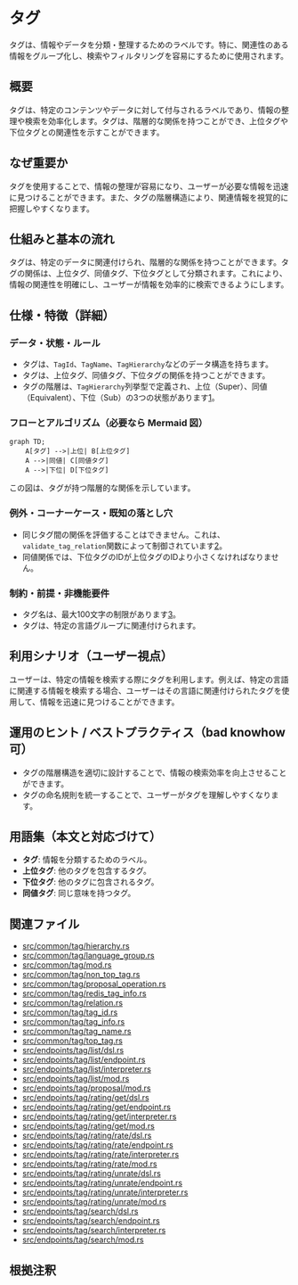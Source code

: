 # タグ
タグは、情報やデータを分類・整理するためのラベルです。特に、関連性のある情報をグループ化し、検索やフィルタリングを容易にするために使用されます。

## 概要
タグは、特定のコンテンツやデータに対して付与されるラベルであり、情報の整理や検索を効率化します。タグは、階層的な関係を持つことができ、上位タグや下位タグとの関連性を示すことができます。

## なぜ重要か
タグを使用することで、情報の整理が容易になり、ユーザーが必要な情報を迅速に見つけることができます。また、タグの階層構造により、関連情報を視覚的に把握しやすくなります。

## 仕組みと基本の流れ
タグは、特定のデータに関連付けられ、階層的な関係を持つことができます。タグの関係は、上位タグ、同値タグ、下位タグとして分類されます。これにより、情報の関連性を明確にし、ユーザーが情報を効率的に検索できるようにします。

## 仕様・特徴（詳細）
### データ・状態・ルール
- タグは、`TagId`、`TagName`、`TagHierarchy`などのデータ構造を持ちます。
- タグは、上位タグ、同値タグ、下位タグの関係を持つことができます。
- タグの階層は、`TagHierarchy`列挙型で定義され、上位（Super）、同値（Equivalent）、下位（Sub）の3つの状態があります[1](https://github.com/netmateapp/netmate-api/tree/main/src/common/tag/hierarchy.rs)。

### フローとアルゴリズム（必要なら Mermaid 図）
```mermaid
graph TD;
    A[タグ] -->|上位| B[上位タグ]
    A -->|同値| C[同値タグ]
    A -->|下位| D[下位タグ]
```
この図は、タグが持つ階層的な関係を示しています。

### 例外・コーナーケース・既知の落とし穴
- 同じタグ間の関係を評価することはできません。これは、`validate_tag_relation`関数によって制御されています[2](https://github.com/netmateapp/netmate-api/tree/main/src/common/tag/relation.rs)。
- 同値関係では、下位タグのIDが上位タグのIDより小さくなければなりません。

### 制約・前提・非機能要件
- タグ名は、最大100文字の制限があります[3](https://github.com/netmateapp/netmate-api/tree/main/src/common/tag/tag_name.rs)。
- タグは、特定の言語グループに関連付けられます。

## 利用シナリオ（ユーザー視点）
ユーザーは、特定の情報を検索する際にタグを利用します。例えば、特定の言語に関連する情報を検索する場合、ユーザーはその言語に関連付けられたタグを使用して、情報を迅速に見つけることができます。

## 運用のヒント / ベストプラクティス（bad knowhow 可）
- タグの階層構造を適切に設計することで、情報の検索効率を向上させることができます。
- タグの命名規則を統一することで、ユーザーがタグを理解しやすくなります。

## 用語集（本文と対応づけて）
- **タグ**: 情報を分類するためのラベル。
- **上位タグ**: 他のタグを包含するタグ。
- **下位タグ**: 他のタグに包含されるタグ。
- **同値タグ**: 同じ意味を持つタグ。

## 関連ファイル
- [src/common/tag/hierarchy.rs](https://github.com/netmateapp/netmate-api/tree/main/src/common/tag/hierarchy.rs)
- [src/common/tag/language_group.rs](https://github.com/netmateapp/netmate-api/tree/main/src/common/tag/language_group.rs)
- [src/common/tag/mod.rs](https://github.com/netmateapp/netmate-api/tree/main/src/common/tag/mod.rs)
- [src/common/tag/non_top_tag.rs](https://github.com/netmateapp/netmate-api/tree/main/src/common/tag/non_top_tag.rs)
- [src/common/tag/proposal_operation.rs](https://github.com/netmateapp/netmate-api/tree/main/src/common/tag/proposal_operation.rs)
- [src/common/tag/redis_tag_info.rs](https://github.com/netmateapp/netmate-api/tree/main/src/common/tag/redis_tag_info.rs)
- [src/common/tag/relation.rs](https://github.com/netmateapp/netmate-api/tree/main/src/common/tag/relation.rs)
- [src/common/tag/tag_id.rs](https://github.com/netmateapp/netmate-api/tree/main/src/common/tag/tag_id.rs)
- [src/common/tag/tag_info.rs](https://github.com/netmateapp/netmate-api/tree/main/src/common/tag/tag_info.rs)
- [src/common/tag/tag_name.rs](https://github.com/netmateapp/netmate-api/tree/main/src/common/tag/tag_name.rs)
- [src/common/tag/top_tag.rs](https://github.com/netmateapp/netmate-api/tree/main/src/common/tag/top_tag.rs)
- [src/endpoints/tag/list/dsl.rs](https://github.com/netmateapp/netmate-api/tree/main/src/endpoints/tag/list/dsl.rs)
- [src/endpoints/tag/list/endpoint.rs](https://github.com/netmateapp/netmate-api/tree/main/src/endpoints/tag/list/endpoint.rs)
- [src/endpoints/tag/list/interpreter.rs](https://github.com/netmateapp/netmate-api/tree/main/src/endpoints/tag/list/interpreter.rs)
- [src/endpoints/tag/list/mod.rs](https://github.com/netmateapp/netmate-api/tree/main/src/endpoints/tag/list/mod.rs)
- [src/endpoints/tag/proposal/mod.rs](https://github.com/netmateapp/netmate-api/tree/main/src/endpoints/tag/proposal/mod.rs)
- [src/endpoints/tag/rating/get/dsl.rs](https://github.com/netmateapp/netmate-api/tree/main/src/endpoints/tag/rating/get/dsl.rs)
- [src/endpoints/tag/rating/get/endpoint.rs](https://github.com/netmateapp/netmate-api/tree/main/src/endpoints/tag/rating/get/endpoint.rs)
- [src/endpoints/tag/rating/get/interpreter.rs](https://github.com/netmateapp/netmate-api/tree/main/src/endpoints/tag/rating/get/interpreter.rs)
- [src/endpoints/tag/rating/get/mod.rs](https://github.com/netmateapp/netmate-api/tree/main/src/endpoints/tag/rating/get/mod.rs)
- [src/endpoints/tag/rating/rate/dsl.rs](https://github.com/netmateapp/netmate-api/tree/main/src/endpoints/tag/rating/rate/dsl.rs)
- [src/endpoints/tag/rating/rate/endpoint.rs](https://github.com/netmateapp/netmate-api/tree/main/src/endpoints/tag/rating/rate/endpoint.rs)
- [src/endpoints/tag/rating/rate/interpreter.rs](https://github.com/netmateapp/netmate-api/tree/main/src/endpoints/tag/rating/rate/interpreter.rs)
- [src/endpoints/tag/rating/rate/mod.rs](https://github.com/netmateapp/netmate-api/tree/main/src/endpoints/tag/rating/rate/mod.rs)
- [src/endpoints/tag/rating/unrate/dsl.rs](https://github.com/netmateapp/netmate-api/tree/main/src/endpoints/tag/rating/unrate/dsl.rs)
- [src/endpoints/tag/rating/unrate/endpoint.rs](https://github.com/netmateapp/netmate-api/tree/main/src/endpoints/tag/rating/unrate/endpoint.rs)
- [src/endpoints/tag/rating/unrate/interpreter.rs](https://github.com/netmateapp/netmate-api/tree/main/src/endpoints/tag/rating/unrate/interpreter.rs)
- [src/endpoints/tag/rating/unrate/mod.rs](https://github.com/netmateapp/netmate-api/tree/main/src/endpoints/tag/rating/unrate/mod.rs)
- [src/endpoints/tag/search/dsl.rs](https://github.com/netmateapp/netmate-api/tree/main/src/endpoints/tag/search/dsl.rs)
- [src/endpoints/tag/search/endpoint.rs](https://github.com/netmateapp/netmate-api/tree/main/src/endpoints/tag/search/endpoint.rs)
- [src/endpoints/tag/search/interpreter.rs](https://github.com/netmateapp/netmate-api/tree/main/src/endpoints/tag/search/interpreter.rs)
- [src/endpoints/tag/search/mod.rs](https://github.com/netmateapp/netmate-api/tree/main/src/endpoints/tag/search/mod.rs)

## 根拠注釈
[1]: https://github.com/netmateapp/netmate-api/tree/main/src/common/tag/hierarchy.rs  
[2]: https://github.com/netmateapp/netmate-api/tree/main/src/common/tag/relation.rs  
[3]: https://github.com/netmateapp/netmate-api/tree/main/src/common/tag/tag_name.rs